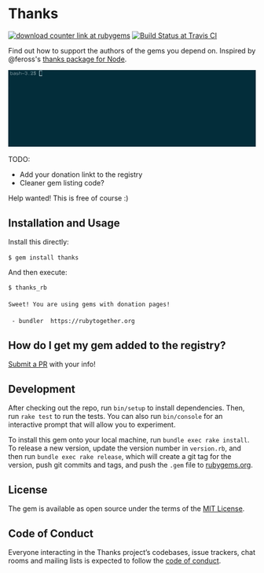 # Thanks

[![download counter link at rubygems](https://img.shields.io/gem/dt/thanks.svg)](https://rubygems.org/gems/thanks)
[![Build Status at Travis CI](https://travis-ci.org/dpritchett/thanks-ruby.svg?branch=master)](https://travis-ci.org/dpritchett/thanks-ruby)

Find out how to support the authors of the gems you depend on. Inspired by @feross's [thanks package for Node](https://github.com/feross/thanks).

![screencast of the gem in action](img/screencast.gif)

TODO: 

- Add your donation linkt to the registry
- Cleaner gem listing code?

Help wanted! This is free of course :)

## Installation and Usage

Install this directly:

`$ gem install thanks`

And then execute:

```sh
$ thanks_rb

Sweet! You are using gems with donation pages!

 - bundler	https://rubytogether.org
```

## How do I get my gem added to the registry?

[Submit a PR](https://github.com/dpritchett/thanks-ruby/pulls) with your info!

## Development

After checking out the repo, run `bin/setup` to install dependencies. Then, run `rake test` to run the tests. You can also run `bin/console` for an interactive prompt that will allow you to experiment.

To install this gem onto your local machine, run `bundle exec rake install`. To release a new version, update the version number in `version.rb`, and then run `bundle exec rake release`, which will create a git tag for the version, push git commits and tags, and push the `.gem` file to [rubygems.org](https://rubygems.org).

## License

The gem is available as open source under the terms of the [MIT License](http://opensource.org/licenses/MIT).

## Code of Conduct

Everyone interacting in the Thanks project’s codebases, issue trackers, chat rooms and mailing lists is expected to follow the [code of conduct](https://github.com/[USERNAME]/thanks/blob/master/CODE_OF_CONDUCT.md).
